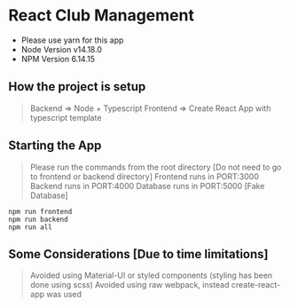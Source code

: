 # React Club Management

* Please use yarn for this app
* Node Version v14.18.0
* NPM Version 6.14.15

## How the project is setup

> Backend => Node + Typescript
> Frontend => Create React App with typescript template

## Starting the App

> Please run the commands from the root directory [Do not need to go to frontend or backend directory]
> Frontend runs in PORT:3000
> Backend runs in PORT:4000
> Database runs in PORT:5000 [Fake Database]

```shell
npm run frontend
npm run backend
npm run all
```

## Some Considerations [Due to time limitations]

> Avoided using Material-UI or styled components (styling has been done using scss)
> Avoided using raw webpack, instead create-react-app was used
